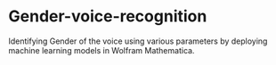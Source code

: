 # Gender-voice-recognition
Identifying Gender of the voice using various parameters by deploying machine learning models in Wolfram Mathematica.
